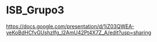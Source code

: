 # ISB_Grupo3


https://docs.google.com/presentation/d/1iZ03QWEA-yeKoBdHCfvGUshzIfg_l2AmU42Pt4X7Z_A/edit?usp=sharing
